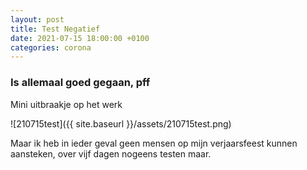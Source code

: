 ```yaml
---
layout: post
title: Test Negatief
date: 2021-07-15 18:00:00 +0100
categories: corona
---
```


### Is allemaal goed gegaan, pff

Mini uitbraakje op het werk

![210715test]({{ site.baseurl }}/assets/210715test.png)

Maar ik heb in ieder geval geen mensen op mijn verjaarsfeest kunnen aansteken, over vijf dagen nogeens testen maar.